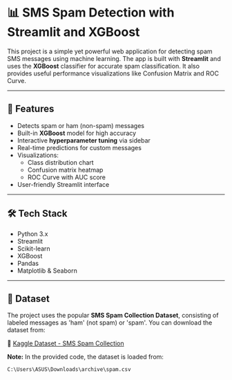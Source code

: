 # 📊 SMS Spam Detection with Streamlit and XGBoost

This project is a simple yet powerful web application for detecting spam SMS messages using machine learning. The app is built with **Streamlit** and uses the **XGBoost** classifier for accurate spam classification. It also provides useful performance visualizations like Confusion Matrix and ROC Curve.

---

## 🚀 Features

- Detects spam or ham (non-spam) messages
- Built-in **XGBoost** model for high accuracy
- Interactive **hyperparameter tuning** via sidebar
- Real-time predictions for custom messages
- Visualizations:
  - Class distribution chart
  - Confusion matrix heatmap
  - ROC Curve with AUC score
- User-friendly Streamlit interface

---

## 🛠️ Tech Stack

- Python 3.x
- Streamlit
- Scikit-learn
- XGBoost
- Pandas
- Matplotlib & Seaborn

---

## 📁 Dataset

The project uses the popular **SMS Spam Collection Dataset**, consisting of labeled messages as 'ham' (not spam) or 'spam'. You can download the dataset from:

🔗 [Kaggle Dataset - SMS Spam Collection](https://www.kaggle.com/datasets/uciml/sms-spam-collection-dataset)

**Note:** In the provided code, the dataset is loaded from:

```plaintext
C:\Users\ASUS\Downloads\archive\spam.csv
